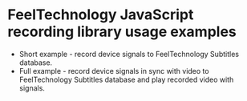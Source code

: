 # FeelTechnology JavaScript recording library usage examples

- Short example - record device signals to FeelTechnology Subtitles database.
- Full example - record device signals in sync with video to FeelTechnology Subtitles database and play recorded video with signals.
